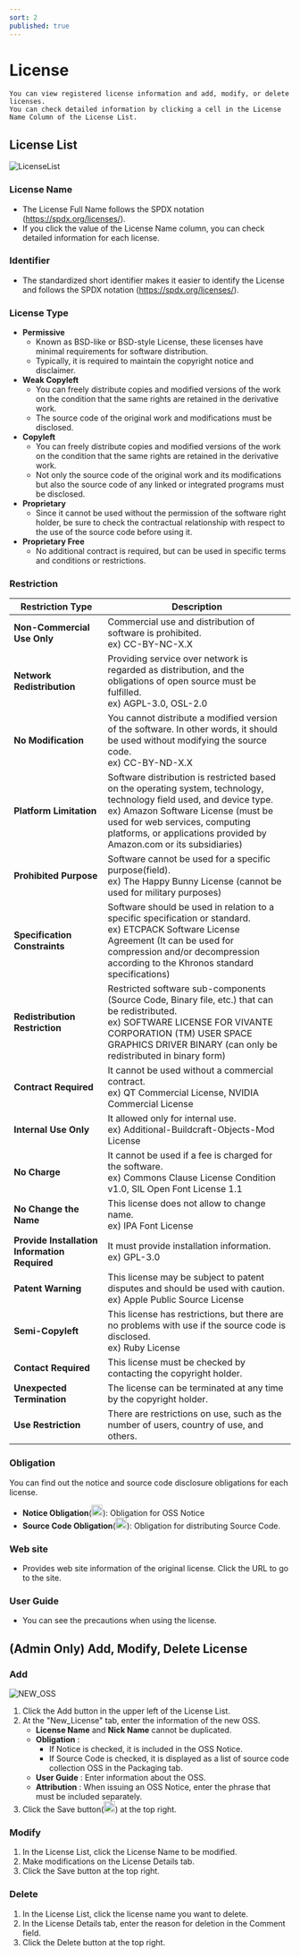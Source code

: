 ```yaml
---
sort: 2
published: true
---
```

# License
```note
You can view registered license information and add, modify, or delete licenses.
You can check detailed information by clicking a cell in the License Name Column of the License List.
```
## License List
![LicenseList](images/3_lic_list.PNG)

### License Name
- The License Full Name follows the SPDX notation (<https://spdx.org/licenses/>).
- If you click the value of the License Name column, you can check detailed information for each license.

### Identifier
- The standardized short identifier makes it easier to identify the License and follows the SPDX notation (<https://spdx.org/licenses/>).

### License Type
- **Permissive**
    - Known as BSD-like or BSD-style License, these licenses have minimal requirements for software distribution.
    - Typically, it is required to maintain the copyright notice and disclaimer.
- **Weak Copyleft**
    - You can freely distribute copies and modified versions of the work on the condition that the same rights are retained in the derivative work. 
    - The source code of the original work and modifications must be disclosed.
- **Copyleft**
    - You can freely distribute copies and modified versions of the work on the condition that the same rights are retained in the derivative work. 
    - Not only the source code of the original work and its modifications but also the source code of any linked or integrated programs must be disclosed.
- **Proprietary**
    - Since it cannot be used without the permission of the software right holder, be sure to check the contractual relationship with respect to the use of the source code before using it.
- **Proprietary Free**
    - No additional contract is required, but can be used in specific terms and conditions or restrictions.

### Restriction

|**Restriction Type**|**Description**|
|-----|---|
|**Non-Commercial Use Only**|Commercial use and distribution of software is prohibited. <br> ex) CC-BY-NC-X.X|
|**Network Redistribution**|Providing service over network is regarded as distribution, and the obligations of open source must be fulfilled. <br> ex) AGPL-3.0, OSL-2.0|
|**No Modification**|You cannot distribute a modified version of the software. In other words, it should be used without modifying the source code. <br> ex) CC-BY-ND-X.X|
|**Platform Limitation**|Software distribution is restricted based on the operating system, technology, technology field used, and device type. <br> ex) Amazon Software License (must be used for web services, computing platforms, or applications provided by Amazon.com or its subsidiaries)|
|**Prohibited Purpose**|Software cannot be used for a specific purpose(field). <br> ex) The Happy Bunny License (cannot be used for military purposes)|
|**Specification Constraints**|Software should be used in relation to a specific specification or standard. <br> ex) ETCPACK Software License Agreement (It can be used for compression and/or decompression according to the Khronos standard specifications) |
|**Redistribution Restriction**|Restricted software sub-components (Source Code, Binary file, etc.) that can be redistributed. <br> ex) SOFTWARE LICENSE FOR VIVANTE CORPORATION (TM) USER SPACE GRAPHICS DRIVER BINARY (can only be redistributed in binary form)|
|**Contract Required**|It cannot be used without a commercial contract. <br>ex) QT Commercial License, NVIDIA Commercial License|
|**Internal Use Only**|It allowed only for internal use. <br> ex) Additional-Buildcraft-Objects-Mod License|
|**No Charge**|It cannot be used if a fee is charged for the software. <br> ex) Commons Clause License Condition v1.0, SIL Open Font License 1.1|
|**No Change the Name**|This license does not allow to change name. <br> ex) IPA Font License|
|**Provide Installation Information Required**|It must provide installation information. <br> ex) GPL-3.0|
|**Patent Warning**|This license may be subject to patent disputes and should be used with caution. <br> ex) Apple Public Source License|
|**Semi-Copyleft**|This license has restrictions, but there are no problems with use if the source code is disclosed. <br> ex) Ruby License|
|**Contact Required**|This license must be checked by contacting the copyright holder.|
|**Unexpected Termination**|The license can be terminated at any time by the copyright holder.|
|**Use Restriction**|There are restrictions on use, such as the number of users, country of use, and others.|

### Obligation
You can find out the notice and source code disclosure obligations for each license.
- **Notice Obligation**(<img src="images/6_self_check_notice_icon.PNG" width="20" height="20" />): Obligation for OSS Notice
- **Source Code Obligation**(<img src="images/6_self_check_src_icon.PNG" width="20" height="20" />): Obligation for distributing Source Code.

### Web site
- Provides web site information of the original license. Click the URL to go to the site.

### User Guide
- You can see the precautions when using the license.

## (Admin Only) Add, Modify, Delete License
### Add
![NEW_OSS](images/3_lic_add.PNG)
1. Click the Add button in the upper left of the License List.
2. At the "New_License" tab, enter the information of the new OSS.
    - **License Name** and **Nick Name** cannot be duplicated.
    - **Obligation** :
        - If Notice is checked, it is included in the OSS Notice.
        - If Source Code is checked, it is displayed as a list of source code collection OSS in the Packaging tab.
    - **User Guide** : Enter information about the OSS.
    - **Attribution** : When issuing an OSS Notice, enter the phrase that must be included separately.
3. Click the Save button(<img src="images/save_button.PNG" width="20" height="20" />) at the top right.

### Modify
1. In the License List, click the License Name to be modified.
2. Make modifications on the License Details tab.
3. Click the Save button at the top right.

### Delete
1. In the License List, click the license name you want to delete.
2. In the License Details tab, enter the reason for deletion in the Comment field.
3. Click the Delete button at the top right.

